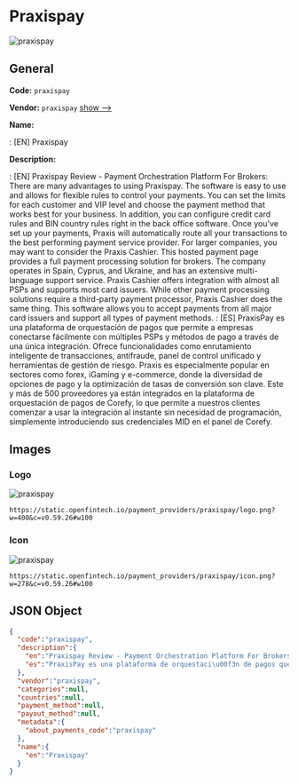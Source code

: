 
# Praxispay 
![praxispay](https://static.openfintech.io/payment_providers/praxispay/logo.png?w=400&c=v0.59.26#w100)  

## General 
 
**Code:** `praxispay` 
 
**Vendor:** `praxispay` [show -->](/vendors/praxispay/) 
 
**Name:** 
 
:	[EN] Praxispay 
 
**Description:** 
 
: [EN] Praxispay Review - Payment Orchestration Platform For Brokers: There are many advantages to using Praxispay. The software is easy to use and allows for flexible rules to control your payments. You can set the limits for each customer and VIP level and choose the payment method that works best for your business. In addition, you can configure credit card rules and BIN country rules right in the back office software. Once you've set up your payments, Praxis will automatically route all your transactions to the best performing payment service provider. For larger companies, you may want to consider the Praxis Cashier. This hosted payment page provides a full payment processing solution for brokers. The company operates in Spain, Cyprus, and Ukraine, and has an extensive multi-language support service. Praxis Cashier offers integration with almost all PSPs and supports most card issuers. While other payment processing solutions require a third-party payment processor, Praxis Cashier does the same thing. This software allows you to accept payments from all major card issuers and support all types of payment methods. 
: [ES] PraxisPay es una plataforma de orquestación de pagos que permite a empresas conectarse fácilmente con múltiples PSPs y métodos de pago a través de una única integración. Ofrece funcionalidades como enrutamiento inteligente de transacciones, antifraude, panel de control unificado y herramientas de gestión de riesgo. Praxis es especialmente popular en sectores como forex, iGaming y e-commerce, donde la diversidad de opciones de pago y la optimización de tasas de conversión son clave. Este y más de 500 proveedores ya están integrados en la plataforma de orquestación de pagos de Corefy, lo que permite a nuestros clientes comenzar a usar la integración al instante sin necesidad de programación, simplemente introduciendo sus credenciales MID en el panel de Corefy. 
 

## Images 

### Logo 
 
![praxispay](https://static.openfintech.io/payment_providers/praxispay/logo.png?w=400&c=v0.59.26#w100)  

```
https://static.openfintech.io/payment_providers/praxispay/logo.png?w=400&c=v0.59.26#w100
```  

### Icon 
 
![praxispay](https://static.openfintech.io/payment_providers/praxispay/icon.png?w=278&c=v0.59.26#w100)  

```
https://static.openfintech.io/payment_providers/praxispay/icon.png?w=278&c=v0.59.26#w100
```  

## JSON Object 

```json
{
  "code":"praxispay",
  "description":{
    "en":"Praxispay Review - Payment Orchestration Platform For Brokers: There are many advantages to using Praxispay. The software is easy to use and allows for flexible rules to control your payments. You can set the limits for each customer and VIP level and choose the payment method that works best for your business. In addition, you can configure credit card rules and BIN country rules right in the back office software. Once you've set up your payments, Praxis will automatically route all your transactions to the best performing payment service provider. For larger companies, you may want to consider the Praxis Cashier. This hosted payment page provides a full payment processing solution for brokers. The company operates in Spain, Cyprus, and Ukraine, and has an extensive multi-language support service. Praxis Cashier offers integration with almost all PSPs and supports most card issuers. While other payment processing solutions require a third-party payment processor, Praxis Cashier does the same thing. This software allows you to accept payments from all major card issuers and support all types of payment methods.",
    "es":"PraxisPay es una plataforma de orquestaci\u00f3n de pagos que permite a empresas conectarse f\u00e1cilmente con m\u00faltiples PSPs y m\u00e9todos de pago a trav\u00e9s de una \u00fanica integraci\u00f3n. Ofrece funcionalidades como enrutamiento inteligente de transacciones, antifraude, panel de control unificado y herramientas de gesti\u00f3n de riesgo. Praxis es especialmente popular en sectores como forex, iGaming y e-commerce, donde la diversidad de opciones de pago y la optimizaci\u00f3n de tasas de conversi\u00f3n son clave. Este y m\u00e1s de 500 proveedores ya est\u00e1n integrados en la plataforma de orquestaci\u00f3n de pagos de Corefy, lo que permite a nuestros clientes comenzar a usar la integraci\u00f3n al instante sin necesidad de programaci\u00f3n, simplemente introduciendo sus credenciales MID en el panel de Corefy."
  },
  "vendor":"praxispay",
  "categories":null,
  "countries":null,
  "payment_method":null,
  "payout_method":null,
  "metadata":{
    "about_payments_code":"praxispay"
  },
  "name":{
    "en":"Praxispay"
  }
}
```  
